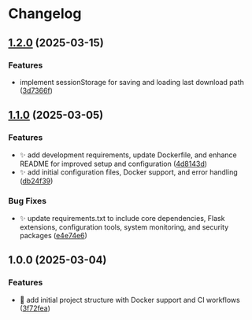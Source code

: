 # Changelog

## [1.2.0](https://github.com/martadams89/gofile-dl/compare/v1.1.0...v1.2.0) (2025-03-15)

### Features

- implement sessionStorage for saving and loading last download path ([3d7366f](https://github.com/martadams89/gofile-dl/commit/3d7366f1b0e4fe8f51766af3468711834efd7699))

## [1.1.0](https://github.com/martadams89/gofile-dl/compare/v1.0.0...v1.1.0) (2025-03-05)

### Features

- :sparkles: add development requirements, update Dockerfile, and enhance README for improved setup and configuration ([4d8143d](https://github.com/martadams89/gofile-dl/commit/4d8143d66ee0c9f5744f1705b75d3f21d3ad9271))
- :sparkles: add initial configuration files, Docker support, and error handling ([db24f39](https://github.com/martadams89/gofile-dl/commit/db24f3979d56fe3c25abc5f08b3168b85b29c6f2))

### Bug Fixes

- :sparkles: update requirements.txt to include core dependencies, Flask extensions, configuration tools, system monitoring, and security packages ([e4e74e6](https://github.com/martadams89/gofile-dl/commit/e4e74e6257e4bca5527cd5f395435e853afbc925))

## 1.0.0 (2025-03-04)

### Features

- :rocket: add initial project structure with Docker support and CI workflows ([3f72fea](https://github.com/martadams89/gofile-dl/commit/3f72fea3aa7c7f4f6af1ec28abc272bf1cc3291d))

